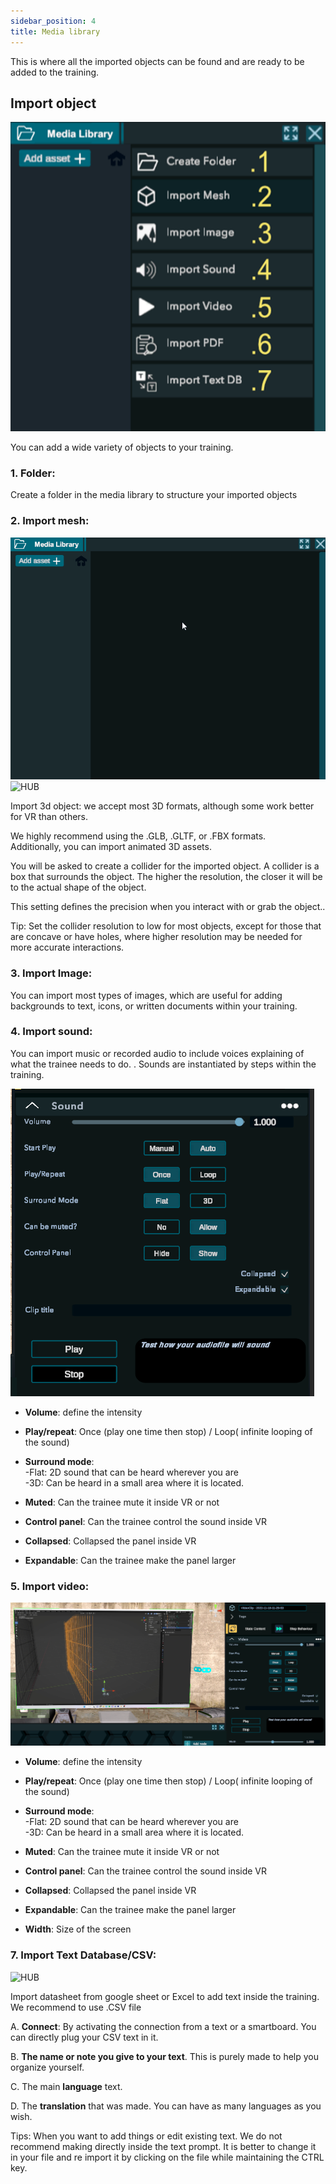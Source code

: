 ```yaml
---
sidebar_position: 4
title: Media library
---
```


  

This is where all the imported objects can be found and are ready to be added to the training. 

 

## Import object 

![HUB](/img/19MediaLib.PNG)

You can add a wide variety of objects to your training.
 
  

### 1. Folder:  

 
Create a folder in the media library to structure your imported objects 

 

### 2. Import mesh:  
 
 ![HUB](/img/20Import.gif)
 ![HUB](/img/21Import.gif)
 
Import 3d object: we accept most 3D formats, although some work better for VR than others.  
 
We highly recommend using the .GLB, .GLTF, or .FBX formats.  
Additionally, you can import animated 3D assets.  

You will be asked to create a collider for the imported object. A collider is a box that surrounds the object. The higher the resolution, the closer it will be to the actual shape of the object. 

This setting defines the precision when you interact with or grab the object.. 
 
Tip: Set the collider resolution to low for most objects, except for those that are concave or have holes, where higher resolution may be needed for more accurate interactions. 

 

### 3. Import Image:  

 

You can import most types of images, which are useful for adding backgrounds to text, icons, or written documents within your training. 

 

 

### 4. Import sound:  

You can import music or recorded audio to include voices explaining of what the trainee needs to do. . 
Sounds are instantiated by steps within the training. 
  
 
![HUB](/img/22ImportSound.png)
 
 

- **Volume**: define the intensity 

- **Play/repeat**: Once (play one time then stop) / Loop( infinite looping of the sound) 

- **Surround mode**:  
 -Flat: 2D sound that can be heard wherever you are    
 -3D: Can be heard in a small area where it is located. 

- **Muted**: Can the trainee mute it inside VR or not 

- **Control panel**: Can the trainee control the sound inside VR  

- **Collapsed**: Collapsed the panel inside VR 

- **Expandable**: Can the trainee make the panel larger 

 

 

### 5. Import video: 
 
 
![HUB](/img/23ImportVideo.png)
 

- **Volume**: define the intensity 

- **Play/repeat**: Once (play one time then stop) / Loop( infinite looping of the sound) 

- **Surround mode**:  
 -Flat: 2D sound that can be heard wherever you are     
 -3D: Can be heard in a small area where it is located. 

- **Muted**: Can the trainee mute it inside VR or not 

- **Control panel**: Can the trainee control the sound inside VR  

- **Collapsed**: Collapsed the panel inside VR 

- **Expandable**: Can the trainee make the panel larger 

- **Width**: Size of the screen
 

 

### 7. Import Text Database/CSV:  

 

 ![HUB](/img/24importCSV.gif)

  
Import datasheet from google sheet or Excel to add text inside the training.  
We recommend to use .CSV file 

 

   A. **Connect**: By activating the connection from a text or a smartboard. You can directly plug your CSV text in it. 

   B. **The name or note you give to your text**. This is purely made to help you organize yourself. 

   C. The main **language** text. 

   D. The **translation** that was made. You can have as many languages as you wish. 
 
Tips: When you want to add things or edit existing text. We do not recommend making directly inside the text prompt. It is better to change it in your file and re import it by clicking on the file while maintaining the CTRL key. 